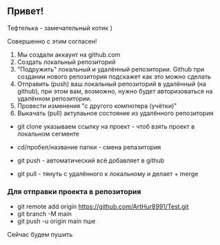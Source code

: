 ## Привет! 

Тефтелька - замечательный котик )

Совершенно с этим согласен!


1. Мы создали аккаунт на github.com
2. Создать локальный репозиторий 
3. "Подружить" локальный и удалённый репозитории. Github при создании нового репозитория подскажет как это можно сделать 
4. Отправить (push) ваш локальный репозиторий в удалённый (на github), при этом вам, возможно, нужно будет авторизоваться на удалённом репозитории. 
5. Провести изменения "с другого компютера (учётки)"
6. Выкачать (pull) актулаьное состояние из удалённого репозитория

* git clone указываем ссылку на проект - чтоб взять проект в локальном сегменте

* cd/пробел/название папки - смена репазитория 

* git push - автоматический всё добавляет в github
* git pull  - тянуть с удалённого к локальному и делает + merge



### Для отправки проекта в репозитория 
* git remote add origin https://github.com/ArtHur8991/Test.git
* git branch -M main
* git push -u origin main
пше 

Сейчас будем пушить 


